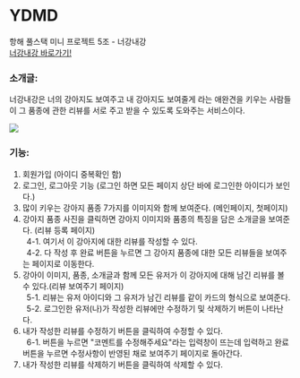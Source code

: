 # YDMD
항해 풀스택 미니 프로젝트 5조 - 너강내강
<br>
<a href="http://13.124.117.190/">너강내강 바로가기!</a>
<h3> 소개글: </h3>
너강내강은 너의 강아지도 보여주고 내 강아지도 보여줄게 라는 애완견을 키우는 사람들이 그 품종에 관한 리뷰를 서로 주고 받을 수 있도록 도와주는 서비스이다.

![](https://user-images.githubusercontent.com/89931104/219872874-16d5ab68-fb2d-4d77-b14b-cf795c73cf55.gif)


<h3>기능: </h3>
<div>

1. 회원가입 (아이디 중복확인 함)<br>
2. 로그인, 로그아웃 기능 (로그인 하면 모든 페이지 상단 바에 로그인한 아이디가 보인다.)<br>
3. 많이 키우는 강아지 품종 7가지를 이미지와 함께 보여준다. (메인페이지, 첫페이지)<br>
4. 강아지 품종 사진을 클릭하면 강아지 이미지와 품종의 특징을 담은 소개글을 보여준다. (리뷰 등록 페이지)<br>
&ensp;4-1. 여기서 이 강아지에 대한 리뷰를 작성할 수 있다. <br>
&ensp;4-2. 다 작성 후 완료 버튼을 누르면 그 강아지 품종에 대한 모든 리뷰들을 보여주는 페이지로 이동한다.<br>
5. 강아이 이미지, 품종, 소개글과 함께 모든 유저가 이 강아지에 대해 남긴 리뷰를 볼 수 있다.(리뷰 보여주기 페이지)<br>
&ensp;5-1. 리뷰는 유저 아이디와 그 유저가 남긴 리뷰를 같이 카드의 형식으로 보여준다.<br>
&ensp;5-2. 로그인한 유저(나)가 작성한 리뷰에만 수정하기 및 삭제하기 버튼이 나타난다.<br>
6. 내가 작성한 리뷰를 수정하기 버튼을 클릭하여 수정할 수 있다.<br>
&ensp;6-1. 버튼을 누르면 "코멘트를 수정해주세요"라는 입력창이 뜨는데 입력하고 완료 버튼을 누르면 수정사항이 반영된 채로 보여주기 페이지로 돌아간다.<br>
7. 내가 작성한 리뷰를 삭제하기 버튼을 클릭하여 삭제할 수 있다.<br>
</div>
